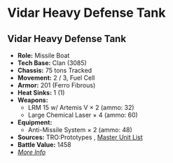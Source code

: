 # Vidar Heavy Defense Tank 

## Vidar Heavy Defense Tank 

- **Role:** Missile Boat 
- **Tech Base:** Clan (3085) 
- **Chassis:** 75 tons Tracked 
- **Movement:** 2 / 3, Fuel Cell 
- **Armor:** 201 (Ferro Fibrous) 
- **Heat Sinks:** 1 (1) 
- **Weapons:** 
  - LRM 15 w/ Artemis V × 2 (ammo: 32) 
  - Large Chemical Laser × 4 (ammo: 60) 
- **Equipment:** 
  - Anti-Missile System × 2 (ammo: 48) 
- **Sources:** TRO:Prototypes , [Master Unit List](http://masterunitlist.info/Unit/Details/5348) 
- **Battle Value:** 1458 
- [*More Info*](vidar_heavy_defense_tank/vidar_heavy_defense_tank.md) 

